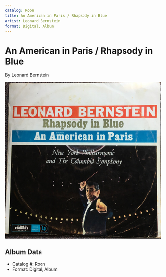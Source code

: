 ```yaml
---
catalog: Roon
title: An American in Paris / Rhapsody in Blue
artist: Leonard Bernstein
format: Digital, Album
---
```


# An American in Paris / Rhapsody in Blue

By Leonard Bernstein

![](../../assets/albumcovers/Leonard_Bernstein-An_American_in_Paris_-_Rhapsody_in_Blue.png)

## Album Data

- Catalog #: Roon
- Format: Digital, Album

